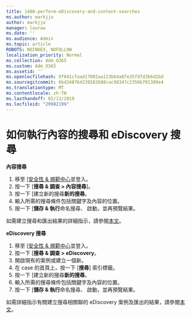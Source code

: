 ```yaml
---
title: 1488-perform-eDiscovery-and-content-searches
ms.author: markjjo
author: markjjo
manager: lauraw
ms.date: ''
ms.audience: Admin
ms.topic: article
ROBOTS: NOINDEX, NOFOLLOW
localization_priority: Normal
ms.collection: Adm_O365
ms.custom: Adm_O365
ms.assetid: ''
ms.openlocfilehash: 9f041cfaad17002aa113bb4a07e35fd7d3b6d2bd
ms.sourcegitcommit: 6bd248764239282688cac98347c2356b701389e4
ms.translationtype: MT
ms.contentlocale: zh-TW
ms.lasthandoff: 02/13/2019
ms.locfileid: "29982199"
---
```

# <a name="how-to-perform-content-searches-and-ediscovery-searches"></a>如何執行內容的搜尋和 eDiscovery 搜尋

**內容搜尋**

1. 移至 [[安全性 & 規範中心](https://protection.office.com)並登入。
2. 按一下 [**搜尋 & 調查 > 內容搜尋**]。
3. 按一下 [建立新的搜尋**新的搜尋**。
4. 輸入所需的搜尋條件包括關鍵字及內容的位置。  
5. 按一下 [**儲存 & 執行**命名搜尋、 啟動，並再預覽結果。 
 
如需建立搜尋和匯出結果的詳細指示，請參閱[本文](https://docs.microsoft.com/office365/securitycompliance/content-search)。

**eDiscovery 搜尋**

1. 移至 [[安全性 & 規範中心](https://protection.office.com)並登入。
2. 按一下 [**搜尋 & 調查 > eDiscovery**。
3. 開啟現有的案例或建立一個新。
4. 在 case 的首頁上，按一下 [**搜尋**] 索引標籤。  
5. 按一下 [建立新的搜尋**新的搜尋**。
6. 輸入所需的搜尋條件包括關鍵字及內容的位置。  
7. 按一下 [**儲存 & 執行**命名搜尋、 啟動，並再預覽結果。

如需詳細指示有關建立搜尋相關聯的 eDiscovery 案例及匯出的結果，請參閱[本文](https://docs.microsoft.com/office365/securitycompliance/ediscovery-cases)。